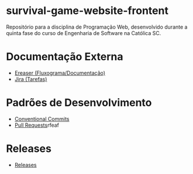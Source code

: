# survival-game-website-frontent
Repositório para a disciplina de Programação Web, desenvolvido durante a quinta fase do curso de Engenharia de Software na Católica SC.
# Documentação Externa 
- [Ereaser (Fluxograma/Documentação)](https://app.eraser.io)
- [Jira (Tarefas)](https://criminal-cases.atlassian.net)
# Padrões de Desenvolvimento
- [Conventional Commits](./docs/patterns/conventional-commits.md)
- [Pull Requests](./docs/patterns/pull-requests.md)rfeaf
# Releases
- [Releases](./docs/releases.md)
